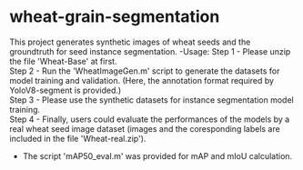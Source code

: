 # wheat-grain-segmentation

This project generates synthetic images of wheat seeds and the groundtruth for seed instance segmentation. 
-Usage:
Step 1 - Please unzip the file 'Wheat-Base' at first.  
Step 2 - Run the 'WheatImageGen.m' script to generate the datasets for model training and validation. (Here, the annotation format required by YoloV8-segment is provided.)  
Step 3 - Please use the synthetic datasets for instance segmentation model training.  
Step 4 - Finally, users could evaluate the performances of the models by a real wheat seed image dataset (images and the coresponding labels are included in the file 'Wheat-real.zip').
* The script 'mAP50_eval.m' was provided for mAP and mIoU calculation.
